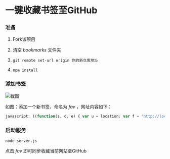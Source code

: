# 一键收藏书签至GitHub

### 准备

1. Fork该项目 

2. 清空 *bookmarks* 文件夹

3. `git remote set-url origin 你的新仓库地址`

4. `npm install`

### 添加书签

![截图](https://github.com/vectorzero/bookmark/blob/master/screen.png)

如图：添加一个新书签，命名为 *fav* ，网址内容如下：

```js
javascript: ((function(s, d, e) { var u = location; var f = 'http://localhost:3000/create?link=' + e(u.href) + '&title=' + e(d.title); function a() { if (!window.open(f, '', 'toolbar=0,status=0,resizable=1,width=700,height=450,left=' + (s.width - 700) / 2 + ',top=' + (s.height - 650) / 2)) u.href = f }; if (/Firefox/.test(navigator.userAgent)) setTimeout(a, 0); else a() })(screen, document, encodeURIComponent));
```

### 启动服务

`node server.js`

点击 *fav* 即可同步收藏当前网站至GitHub